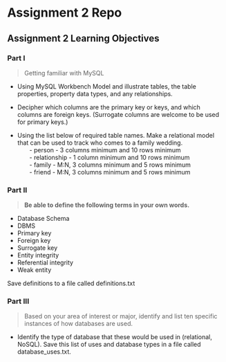 # Assignment 2 Repo

## Assignment 2 Learning Objectives

### Part I
> Getting familiar with MySQL

- Using MySQL Workbench Model and illustrate tables, the table properties, property data types, and any relationships.
- Decipher which columns are the primary key or keys, and which columns are foreign keys. (Surrogate columns are welcome to be used for primary keys.)

- Using the list below of required table names. Make a relational model that can be used to track who comes to a family wedding.  
&nbsp;&nbsp;&nbsp;&nbsp;&nbsp;&nbsp;  - person - 3 columns minimum and 10 rows minimum  
&nbsp;&nbsp;&nbsp;&nbsp;&nbsp;&nbsp;  - relationship - 1 column minimum and 10 rows minimum  
&nbsp;&nbsp;&nbsp;&nbsp;&nbsp;&nbsp;  - family - M:N, 3 columns minimum and 5 rows minimum  
&nbsp;&nbsp;&nbsp;&nbsp;&nbsp;&nbsp;  - friend - M:N, 3 columns minimum and 5 rows minimum  


### Part II
> **Be able to define the following terms in your own words.**

- Database Schema
- DBMS
- Primary key
- Foreign key
- Surrogate key
- Entity integrity
- Referential integrity
- Weak entity

Save definitions to a file called definitions.txt

### Part III
> Based on your area of interest or major, identify and list ten specific instances of how databases are used.

- Identify the type of database that these would be used in (relational, NoSQL). Save this list of uses and database types in a file called database_uses.txt.

